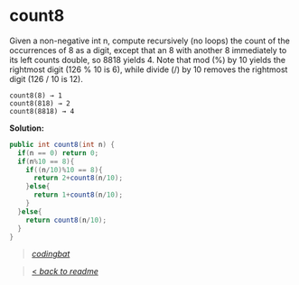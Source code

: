 # count8

Given a non-negative int n, compute recursively (no loops) the count of the occurrences of 8 as a digit, except that an 8 with another 8 immediately to its left counts double, so 8818 yields 4. Note that mod (%) by 10 yields the rightmost digit (126 % 10 is 6), while divide (/) by 10 removes the rightmost digit (126 / 10 is 12).

```
count8(8) → 1
count8(818) → 2
count8(8818) → 4
```

**Solution:**

```java
public int count8(int n) {
  if(n == 0) return 0;
  if(n%10 == 8){
    if((n/10)%10 == 8){
      return 2+count8(n/10);
    }else{
      return 1+count8(n/10);
    }
  }else{
    return count8(n/10);
  }
}
```

> _[codingbat](https://codingbat.com/prob/p192383)_

> [< _back to readme_](FINDREPLACEREADME)